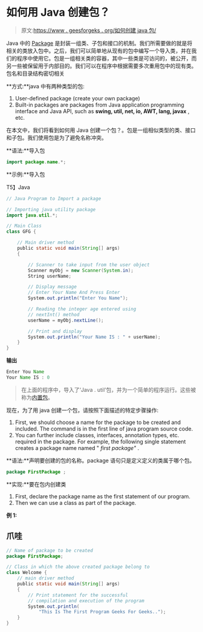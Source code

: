 # 如何用 Java 创建包？

> 原文:[https://www . geesforgeks . org/如何创建 java 包/](https://www.geeksforgeeks.org/how-to-create-a-package-in-java/)

Java 中的 [Package](https://www.geeksforgeeks.org/packages-in-java/) 是封装一组类、子包和接口的机制。我们所需要做的就是将相关的类放入包中。之后，我们可以简单地从现有的包中编写一个导入类，并在我们的程序中使用它。包是一组相关类的容器，其中一些类是可访问的，被公开，而另一些被保留用于内部目的。我们可以在程序中根据需要多次重用包中的现有类。包名和目录结构密切相关

**方式:**java 中有两种类型的包:

1.  User-defined package (create your own package)
2.  Built-in packages are packages from Java application programming interface and Java API, such as **swing, util, net, io, AWT, lang, javax** , etc.

在本文中，我们将看到如何用 Java 创建一个包？。包是一组相似类型的类、接口和子包。我们使用包是为了避免名称冲突。

**语法:**导入包

```java
import package.name.*;
```

**示例:**导入包

T5】Java

```java
// Java Program to Import a package

// Importing java utility package
import java.util.*;

// Main Class
class GFG {

    // Main driver method
    public static void main(String[] args)
    {

        // Scanner to take input from the user object
        Scanner myObj = new Scanner(System.in);
        String userName;

        // Display message
        // Enter Your Name And Press Enter
        System.out.println("Enter You Name");

        // Reading the integer age entered using
        // nextInt() method
        userName = myObj.nextLine();

        // Print and display
        System.out.println("Your Name IS : " + userName);
    }
}
```

**输出**

```java
Enter You Name
Your Name IS : 0
```

> 在上面的程序中，导入了‘Java . util’包，并为一个简单的程序运行。这些被称为[内置包](https://www.geeksforgeeks.org/packages-in-java/)。

现在，为了用 java 创建一个包，请按照下面描述的特定步骤操作:

1.  First, we should choose a name for the package to be created and included. The command is in the first line of java program source code.
2.  You can further include classes, interfaces, annotation types, etc. required in the package. For example, the following single statement creates a package name named " *first package"* .

**语法:**声明要创建的包的名称。package 语句只是定义定义的类属于哪个包。

```java
package FirstPackage ;
```

**实现:**要在包内创建类

1.  First, declare the package name as the first statement of our program.
2.  Then we can use a class as part of the package.

**例 1:**

## 爪哇

```java
// Name of package to be created
package FirstPackage;

// Class in which the above created package belong to
class Welcome {
    // main driver method
    public static void main(String[] args)
    {
        // Print statement for the successful
        // compilation and execution of the program
        System.out.println(
            "This Is The First Program Geeks For Geeks..");
    }
}
```